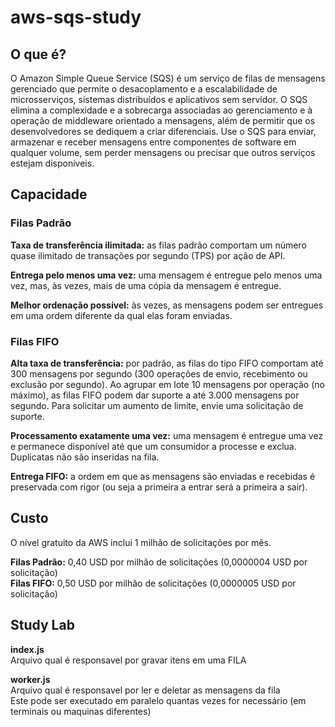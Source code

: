 # aws-sqs-study

## O que é?
O Amazon Simple Queue Service (SQS) é um serviço de filas de mensagens gerenciado que permite o desacoplamento e a escalabilidade de microsserviços, sistemas distribuídos e aplicativos sem servidor. O SQS elimina a complexidade e a sobrecarga associadas ao gerenciamento e à operação de middleware orientado a mensagens, além de permitir que os desenvolvedores se dediquem a criar diferenciais. Use o SQS para enviar, armazenar e receber mensagens entre componentes de software em qualquer volume, sem perder mensagens ou precisar que outros serviços estejam disponíveis.  

## Capacidade
### Filas Padrão
**Taxa de transferência ilimitada:** as filas padrão comportam um número quase ilimitado de transações por segundo (TPS) por ação de API.  

**Entrega pelo menos uma vez:** uma mensagem é entregue pelo menos uma vez, mas, às vezes, mais de uma cópia da mensagem é entregue.  

**Melhor ordenação possível:** às vezes, as mensagens podem ser entregues em uma ordem diferente da qual elas foram enviadas.  

### Filas FIFO
**Alta taxa de transferência:** por padrão, as filas do tipo FIFO comportam até 300 mensagens por segundo (300 operações de envio, recebimento ou exclusão por segundo). Ao agrupar em lote 10 mensagens por operação (no máximo), as filas FIFO podem dar suporte a até 3.000 mensagens por segundo. Para solicitar um aumento de limite, envie uma solicitação de suporte.  

**Processamento exatamente uma vez:** uma mensagem é entregue uma vez e permanece disponível até que um consumidor a processe e exclua. Duplicatas não são inseridas na fila.  

**Entrega FIFO:** a ordem em que as mensagens são enviadas e recebidas é preservada com rigor (ou seja a primeira a entrar será a primeira a sair).  

## Custo  
O nível gratuito da AWS inclui 1 milhão de solicitações por mês.

**Filas Padrão:** 0,40 USD por milhão de solicitações (0,0000004 USD por solicitação)  
**Filas FIFO:** 0,50 USD por milhão de solicitações (0,0000005 USD por solicitação)

## Study Lab  
  
**index.js**    
Arquivo qual é responsavel por gravar itens em uma FILA  
  
**worker.js**    
Arquivo qual é responsavel por ler e deletar as mensagens da fila    
Este pode ser executado em paralelo quantas vezes for necessário (em terminais ou maquinas diferentes)  
